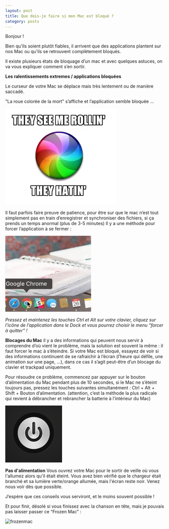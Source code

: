 ```yaml
---
layout: post
title: Que dois-je faire si mon Mac est bloqué ?
category: posts
---
```

Bonjour !


Bien qu’ils soient plutôt fiables, il arrivent que des applications plantent sur nos Mac ou qu’ils se retrouvent complètement bloqués.

Il existe plusieurs états de bloquage d’un mac et avec quelques astuces, on va vous expliquer comment s’en sortir. 



**Les ralentissements extremes / applications bloquées** 

Le curseur de votre Mac se déplace mais très lentement ou de manière saccadé.

"La roue colorée de la mort" s’affiche et l’application semble bloquée ...

![spinner](/images/spinning-rolling.gif "spinner")

Il faut parfois faire preuve de patience, pour être sur que le mac n’est tout simplement pas en train d’enregistrer et synchroniser des fichiers, si ça prends un temps anormal (plus de 3-5 minutes) Il y a une méthode pour forcer l’application à se fermer :

![forcequit](/images/forcequit.gif "forcequit")

*Pressez et maintenez les touches Ctrl et Alt sur votre clavier, cliquez sur l’icône de l’application dans le Dock et vous pourrez choisir le menu “forcer à quitter” !*



**Blocages du Mac**
il y a des informations qui peuvent nous servir à comprendre d’où vient le problème, mais la solution est souvent la même : il faut forcer le mac à s’éteindre.
Si votre Mac est bloqué, essayez de voir si des informations continuent de se rafraichir à l’écran (l’heure qui défile, une animation sur une page, …), dans ce cas il s’agit peut-être d’un blocage du clavier et trackpad uniquement.

Pour résoudre ce problème, commencez par appuyer sur le bouton d’alimentation du Mac pendant plus de 10 secondes, si le Mac ne s’éteint toujours pas, pressez les touches suivantes simultanément :
Ctrl + Alt + Shift + Bouton d’alimentation. (attention, c’est la méthode la plus radicale qui revient à débrancher et rebrancher la batterie à l’intérieur du Mac)

![powerbutton](/images/powerbutton.gif "powerbutton")


**Pas d'alimentation**
Vous ouvrez votre Mac pour le sortir de veille où vous l'allumez alors qu'il était éteint. Vous avez bien vérifié que le chargeur était branché et sa lumière verte/orange allumée, mais l'écran reste noir. 
Venez nous voir dès que possible.

J’espère que ces conseils vous serviront, et le moins souvent possible !




Et pour finir, désolé si vous finissez avec la chanson en tête, mais je pouvais pas laisser passer ce “Frozen Mac” :

![frozenmac](/images/frozenmac.gif "frozenmac")


